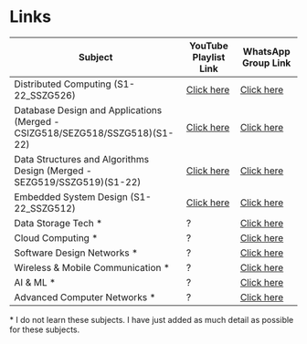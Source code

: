 # Links
|Subject|YouTube Playlist Link|WhatsApp Group Link|
|-------|---------------------|-------------------|
|Distributed Computing (S1-22_SSZG526)|[Click here](https://github.com/anushibin007/bits-wilp-2022-2024-private/blob/master/sem-1/semester-1.MD)|[Click here](https://chat.whatsapp.com/DZMijyRwkfk2dODLbk4Mqi)|
|Database Design and Applications (Merged - CSIZG518/SEZG518/SSZG518)(S1-22)|[Click here](https://github.com/anushibin007/bits-wilp-2022-2024-private/blob/master/sem-1/semester-1.MD)|[Click here](https://chat.whatsapp.com/ILGHNLO8By45N8E5kosi36)|
|Data Structures and Algorithms Design (Merged - SEZG519/SSZG519)(S1-22)|[Click here](https://github.com/anushibin007/bits-wilp-2022-2024-private/blob/master/sem-1/semester-1.MD)|[Click here](https://chat.whatsapp.com/Lkqg5YkH0cqAHDaTuGoBZE)|
|Embedded System Design (S1-22_SSZG512)|[Click here](https://github.com/anushibin007/bits-wilp-2022-2024-private/blob/master/sem-1/semester-1.MD)|[Click here](https://chat.whatsapp.com/E5dsv8KlVeoDeMphzZSakq)|
|Data Storage Tech *|?|[Click here](https://chat.whatsapp.com/BmgZKxQKtOz3i1QXtuYgsr)|
|Cloud Computing *|?|[Click here](https://chat.whatsapp.com/JFnp975YfsQ0ofVFCPcxvn)|
|Software Design Networks *|?|[Click here](https://chat.whatsapp.com/FM4se0mC9laDblUSocnNgV)|
|Wireless & Mobile Communication *|?|[Click here](https://chat.whatsapp.com/KH5m0yyapcc1MA0b3RMdhf)|
|AI & ML *|?|[Click here](https://chat.whatsapp.com/K9f7iqBGROD7gy9r6InWRX)|
|Advanced Computer Networks *|?|[Click here](https://chat.whatsapp.com/Ls7gbS81MdH6Nq34kQu9TQ)|

\* I do not learn these subjects. I have just added as much detail as possible for these subjects.
